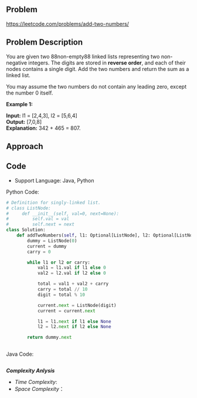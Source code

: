 ## Problem

https://leetcode.com/problems/add-two-numbers/

## Problem Description

You are given two 88non-empty88 linked lists representing two non-negative integers. The digits are stored in **reverse order**, and each of their nodes contains a single digit. Add the two numbers and return the sum as a linked list.

You may assume the two numbers do not contain any leading zero, except the number 0 itself.

 
**Example 1:**

**Input:** l1 = [2,4,3], l2 = [5,6,4]  <br>
**Output:** [7,0,8]  <br>
**Explanation:** 342 + 465 = 807.




## Approach

## Code

- Support Language: Java, Python

Python Code:

```py
# Definition for singly-linked list.
# class ListNode:
#     def __init__(self, val=0, next=None):
#         self.val = val
#         self.next = next
class Solution:
    def addTwoNumbers(self, l1: Optional[ListNode], l2: Optional[ListNode]) -> Optional[ListNode]:
        dummy = ListNode(0)
        current = dummy
        carry = 0

        while l1 or l2 or carry:
            val1 = l1.val if l1 else 0
            val2 = l2.val if l2 else 0

            total = val1 + val2 + carry
            carry = total // 10
            digit = total % 10

            current.next = ListNode(digit)
            current = current.next

            l1 = l1.next if l1 else None
            l2 = l2.next if l2 else None

        return dummy.next
        
```

Java Code:

```

```

**_Complexity Anlysis_**

- _Time Complexity_: 
- _Space Complexity_：
